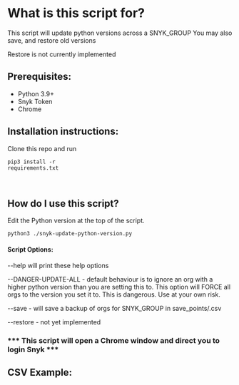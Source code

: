 # What is this script for? <br>

This script will update python versions across a SNYK_GROUP
You may also save, and restore old versions

Restore is not currently implemented

## Prerequisites:
- Python 3.9+
- Snyk Token
- Chrome

## Installation instructions:
Clone this repo and run <pre><code>pip3 install -r requirements.txt</pre></code><br>

## How do I use this script?<br>
Edit the Python version at the top of the script.

```shell
python3 ./snyk-update-python-version.py
```
#### Script Options:
--help
    will print these help options

--DANGER-UPDATE-ALL
    - default behaviour is to ignore an org with a higher python version than you are setting this to.  This option will FORCE all orgs to the version you set it to.  This is dangerous.  Use at your own risk.

--save
    - will save a backup of orgs for SNYK_GROUP in save_points/<date>.csv

--restore
    - not yet implemented

### *** This script will open a Chrome window and direct you to login Snyk ***

## CSV Example:
